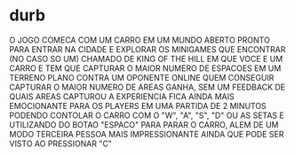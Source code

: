 # durb

O JOGO COMECA COM UM CARRO EM UM MUNDO ABERTO PRONTO PARA ENTRAR NA CIDADE E EXPLORAR OS MINIGAMES QUE ENCONTRAR (NO CASO SO UM) CHAMADO DE KING OF THE HILL EM QUE VOCE E UM CARRO E TEM QUE CAPTURAR O MAIOR NUMERO DE ESPACOES EM UM TERRENO PLANO CONTRA UM OPONENTE ONLINE QUEM CONSEGUIR CAPTURAR O MAIOR NUMERO DE AREAS GANHA, SEM UM FEEDBACK DE QUAIS AREAS CAPTUROU A EXPERIENCIA FICA AINDA MAIS EMOCIONANTE PARA OS PLAYERS EM UMA PARTIDA DE 2 MINUTOS PODENDO CONTOLAR O CARRO COM O "W", "A", "S", "D" OU AS SETAS E UTILIZANDO DO BOTAO "ESPACO" PARA PARAR O CARRO, ALEM DE UM MODO TERCEIRA PESSOA MAIS IMPRESSIONANTE AINDA QUE PODE SER VISTO AO PRESSIONAR "C"
